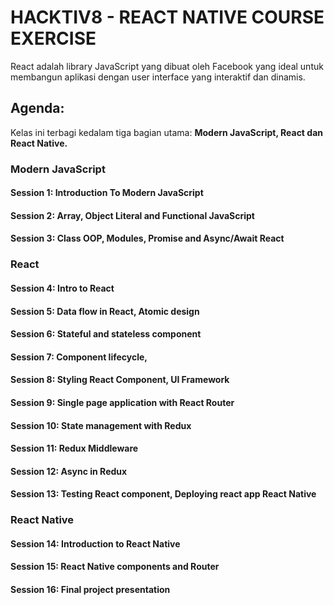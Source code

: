 # HACKTIV8 - REACT NATIVE COURSE EXERCISE

React adalah library JavaScript yang dibuat oleh Facebook yang ideal untuk membangun aplikasi dengan user interface yang interaktif dan dinamis.

## Agenda:

Kelas ini terbagi kedalam tiga bagian utama: **Modern JavaScript, React dan React Native.**


### Modern JavaScript

#### Session 1: Introduction To Modern JavaScript
#### Session 2: Array, Object Literal and Functional JavaScript
#### Session 3: Class OOP, Modules, Promise and Async/Await React
### React
#### Session 4: Intro to React
#### Session 5: Data flow in React, Atomic design
#### Session 6: Stateful and stateless component
#### Session 7: Component lifecycle,
#### Session 8: Styling React Component, UI Framework
#### Session 9: Single page application with React Router
#### Session 10: State management with Redux
#### Session 11: Redux Middleware
#### Session 12: Async in Redux
#### Session 13: Testing React component, Deploying react app React Native
### React Native
#### Session 14: Introduction to React Native
#### Session 15: React Native components and Router
#### Session 16: Final project presentation
